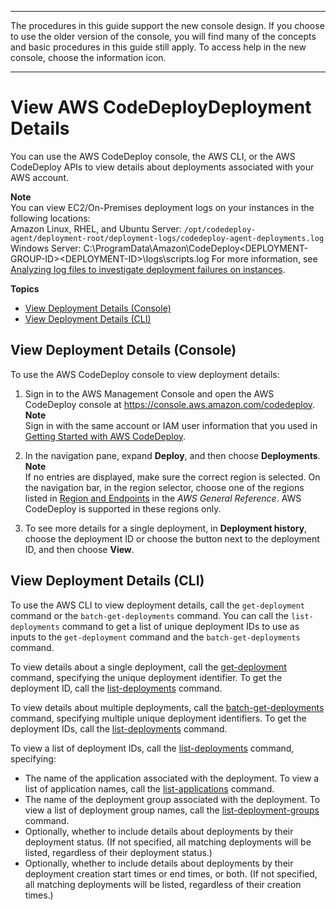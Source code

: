 --------

 The procedures in this guide support the new console design\. If you choose to use the older version of the console, you will find many of the concepts and basic procedures in this guide still apply\. To access help in the new console, choose the information icon\. 

--------

# View AWS CodeDeployDeployment Details<a name="deployments-view-details"></a>

You can use the AWS CodeDeploy console, the AWS CLI, or the AWS CodeDeploy APIs to view details about deployments associated with your AWS account\.

**Note**  
You can view EC2/On\-Premises deployment logs on your instances in the following locations:  
Amazon Linux, RHEL, and Ubuntu Server: `/opt/codedeploy-agent/deployment-root/deployment-logs/codedeploy-agent-deployments.log`
Windows Server: C:\\ProgramData\\Amazon\\CodeDeploy<DEPLOYMENT\-GROUP\-ID><DEPLOYMENT\-ID>\\logs\\scripts\.log
For more information, see [Analyzing log files to investigate deployment failures on instances](troubleshooting-ec2-instances.md#troubleshooting-deploy-failures)\.

**Topics**
+ [View Deployment Details \(Console\)](#deployments-view-details-console)
+ [View Deployment Details \(CLI\)](#deployments-view-details-cli)

## View Deployment Details \(Console\)<a name="deployments-view-details-console"></a>

To use the AWS CodeDeploy console to view deployment details:

1. Sign in to the AWS Management Console and open the AWS CodeDeploy console at [https://console\.aws\.amazon\.com/codedeploy](https://console.aws.amazon.com/codedeploy)\.
**Note**  
Sign in with the same account or IAM user information that you used in [Getting Started with AWS CodeDeploy](getting-started-codedeploy.md)\.

1. In the navigation pane, expand **Deploy**, and then choose **Deployments**\.
**Note**  
If no entries are displayed, make sure the correct region is selected\. On the navigation bar, in the region selector, choose one of the regions listed in [Region and Endpoints](https://docs.aws.amazon.com/general/latest/gr/rande.html#codedeploy_region) in the *AWS General Reference*\. AWS CodeDeploy is supported in these regions only\.

1. To see more details for a single deployment, in **Deployment history**, choose the deployment ID or choose the button next to the deployment ID, and then choose **View**\.

## View Deployment Details \(CLI\)<a name="deployments-view-details-cli"></a>

To use the AWS CLI to view deployment details, call the `get-deployment` command or the `batch-get-deployments` command\. You can call the `list-deployments` command to get a list of unique deployment IDs to use as inputs to the `get-deployment` command and the `batch-get-deployments` command\.

To view details about a single deployment, call the [get\-deployment](https://docs.aws.amazon.com/cli/latest/reference/deploy/get-deployment.html) command, specifying the unique deployment identifier\. To get the deployment ID, call the [list\-deployments](https://docs.aws.amazon.com/cli/latest/reference/deploy/list-deployments.html) command\.

To view details about multiple deployments, call the [batch\-get\-deployments](https://docs.aws.amazon.com/cli/latest/reference/deploy/batch-get-deployments.html) command, specifying multiple unique deployment identifiers\. To get the deployment IDs, call the [list\-deployments](https://docs.aws.amazon.com/cli/latest/reference/deploy/list-deployments.html) command\.

To view a list of deployment IDs, call the [list\-deployments](https://docs.aws.amazon.com/cli/latest/reference/deploy/list-deployments.html) command, specifying:
+ The name of the application associated with the deployment\. To view a list of application names, call the [list\-applications](https://docs.aws.amazon.com/cli/latest/reference/deploy/list-applications.html) command\.
+ The name of the deployment group associated with the deployment\. To view a list of deployment group names, call the [list\-deployment\-groups](https://docs.aws.amazon.com/cli/latest/reference/deploy/list-deployment-groups.html) command\.
+ Optionally, whether to include details about deployments by their deployment status\. \(If not specified, all matching deployments will be listed, regardless of their deployment status\.\)
+ Optionally, whether to include details about deployments by their deployment creation start times or end times, or both\. \(If not specified, all matching deployments will be listed, regardless of their creation times\.\)